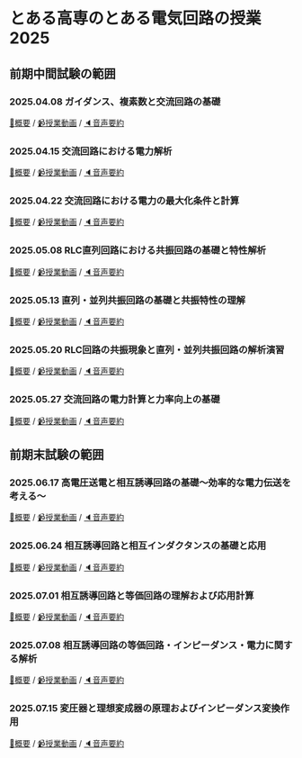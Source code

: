 # とある高専のとある電気回路の授業 2025

## 前期中間試験の範囲
### 2025.04.08 ガイダンス、複素数と交流回路の基礎
[:blue_book:概要](https://github.com/naoya1110/electric_circuit_2_2025/blob/main/20250408.md) / 
[:video_camera:授業動画](https://kosenjp.sharepoint.com/sites/039R73ESII/_layouts/15/embed.aspx?UniqueId=d04c620c-f40d-4ef4-91c7-2246e009207f&embed=%7B%22ust%22%3Atrue%2C%22hv%22%3A%22CopyEmbedCode%22%7D&referrer=StreamWebApp&referrerScenario=EmbedDialog.Create) / 
[:speaker:音声要約](https://kosenjp.sharepoint.com/sites/039R73ESII/_layouts/15/embed.aspx?UniqueId=96705804-0173-4cb8-ae4d-38094052f9a9&embed=%7B%22ust%22%3Atrue%2C%22hv%22%3A%22CopyEmbedCode%22%7D&referrer=StreamWebApp&referrerScenario=EmbedDialog.Create)

### 2025.04.15 交流回路における電力解析
[:blue_book:概要](https://github.com/naoya1110/electric_circuit_2_2025/blob/main/20250415.md) / 
[:video_camera:授業動画](https://kosenjp.sharepoint.com/sites/039R73ESII/_layouts/15/embed.aspx?UniqueId=28739e23-c3ef-4fe7-a726-f567805cd984&embed=%7B%22ust%22%3Atrue%2C%22hv%22%3A%22CopyEmbedCode%22%7D&referrer=StreamWebApp&referrerScenario=EmbedDialog.Create) / 
[:speaker:音声要約](https://kosenjp.sharepoint.com/sites/039R73ESII/_layouts/15/embed.aspx?UniqueId=247d0baa-6f09-4071-a314-f5951de51a10&embed=%7B%22ust%22%3Atrue%2C%22hv%22%3A%22CopyEmbedCode%22%7D&referrer=StreamWebApp&referrerScenario=EmbedDialog.Create)

### 2025.04.22 交流回路における電力の最大化条件と計算
[:blue_book:概要](https://github.com/naoya1110/electric_circuit_2_2025/blob/main/20250422.md) / 
[:video_camera:授業動画](https://kosenjp.sharepoint.com/sites/039R73ESII/_layouts/15/embed.aspx?UniqueId=627b08f4-504a-4a9f-8a29-46353d89ded6&embed=%7B%22ust%22%3Atrue%2C%22hv%22%3A%22CopyEmbedCode%22%7D&referrer=StreamWebApp&referrerScenario=EmbedDialog.Create) / 
[:speaker:音声要約](https://kosenjp.sharepoint.com/sites/039R73ESII/_layouts/15/embed.aspx?UniqueId=a76cc514-d3bb-497d-89e3-ca70e47750c2&embed=%7B%22ust%22%3Atrue%2C%22hv%22%3A%22CopyEmbedCode%22%7D&referrer=StreamWebApp&referrerScenario=EmbedDialog.Create)

### 2025.05.08 RLC直列回路における共振回路の基礎と特性解析
[:blue_book:概要](https://github.com/naoya1110/electric_circuit_2_2025/blob/main/20250508.md) / 
[:video_camera:授業動画](https://kosenjp.sharepoint.com/sites/039R73ESII/_layouts/15/embed.aspx?UniqueId=d1112b22-c750-4b81-ae01-2c062cdf0826&embed=%7B%22ust%22%3Atrue%2C%22hv%22%3A%22CopyEmbedCode%22%7D&referrer=StreamWebApp&referrerScenario=EmbedDialog.Create) / 
[:speaker:音声要約](https://kosenjp.sharepoint.com/sites/039R73ESII/_layouts/15/embed.aspx?UniqueId=25a3abe7-467c-4967-8b5b-bce4ec9f37ab&embed=%7B%22ust%22%3Atrue%2C%22hv%22%3A%22CopyEmbedCode%22%7D&referrer=StreamWebApp&referrerScenario=EmbedDialog.Create)

### 2025.05.13 直列・並列共振回路の基礎と共振特性の理解
[:blue_book:概要](https://github.com/naoya1110/electric_circuit_2_2025/blob/main/20250513.md) / 
[:video_camera:授業動画](https://kosenjp.sharepoint.com/sites/039R73ESII/_layouts/15/embed.aspx?UniqueId=d1112b22-c750-4b81-ae01-2c062cdf0826&embed=%7B%22ust%22%3Atrue%2C%22hv%22%3A%22CopyEmbedCode%22%7D&referrer=StreamWebApp&referrerScenario=EmbedDialog.Create) / 
[:speaker:音声要約](https://kosenjp.sharepoint.com/sites/039R73ESII/_layouts/15/embed.aspx?UniqueId=25a3abe7-467c-4967-8b5b-bce4ec9f37ab&embed=%7B%22ust%22%3Atrue%2C%22hv%22%3A%22CopyEmbedCode%22%7D&referrer=StreamWebApp&referrerScenario=EmbedDialog.Create)

### 2025.05.20 RLC回路の共振現象と直列・並列共振回路の解析演習
[:blue_book:概要](https://github.com/naoya1110/electric_circuit_2_2025/blob/main/20250520.md) / 
[:video_camera:授業動画](https://kosenjp.sharepoint.com/sites/039R73ESII/_layouts/15/embed.aspx?UniqueId=1d3856e0-0ee1-4902-b2b0-62ee686da2b4&embed=%7B%22ust%22%3Atrue%2C%22hv%22%3A%22CopyEmbedCode%22%7D&referrer=StreamWebApp&referrerScenario=EmbedDialog.Create) / 
[:speaker:音声要約](https://kosenjp.sharepoint.com/sites/039R73ESII/_layouts/15/embed.aspx?UniqueId=e2a1ba34-a524-46b5-b65d-76acf5583a48&embed=%7B%22ust%22%3Atrue%2C%22hv%22%3A%22CopyEmbedCode%22%7D&referrer=StreamWebApp&referrerScenario=EmbedDialog.Create)

### 2025.05.27 交流回路の電力計算と力率向上の基礎
[:blue_book:概要](https://github.com/naoya1110/electric_circuit_2_2025/blob/main/20250527.md) / 
[:video_camera:授業動画](https://kosenjp.sharepoint.com/sites/039R73ESII/_layouts/15/embed.aspx?UniqueId=9dde8369-9012-409f-8d1e-d6f516c3f99c&embed=%7B%22ust%22%3Atrue%2C%22hv%22%3A%22CopyEmbedCode%22%7D&referrer=StreamWebApp&referrerScenario=EmbedDialog.Create) / 
[:speaker:音声要約](https://kosenjp.sharepoint.com/sites/039R73ESII/_layouts/15/embed.aspx?UniqueId=549bbdf5-4d44-4223-925a-c0805901b6c3&embed=%7B%22ust%22%3Atrue%2C%22hv%22%3A%22CopyEmbedCode%22%7D&referrer=StreamWebApp&referrerScenario=EmbedDialog.Create)

## 前期末試験の範囲
### 2025.06.17 高電圧送電と相互誘導回路の基礎〜効率的な電力伝送を考える〜
[:blue_book:概要](https://github.com/naoya1110/electric_circuit_2_2025/blob/main/20250617.md) / 
[:video_camera:授業動画](https://kosenjp.sharepoint.com/sites/039R73ESII/_layouts/15/embed.aspx?UniqueId=264ac332-44af-4eef-9fea-81000af43f05&embed=%7B%22ust%22%3Atrue%2C%22hv%22%3A%22CopyEmbedCode%22%7D&referrer=StreamWebApp&referrerScenario=EmbedDialog.Create) / 
[:speaker:音声要約](https://kosenjp.sharepoint.com/sites/039R73ESII/_layouts/15/embed.aspx?UniqueId=1156cafa-d982-4799-9c55-7aa1bb39106a&embed=%7B%22ust%22%3Atrue%2C%22hv%22%3A%22CopyEmbedCode%22%7D&referrer=StreamWebApp&referrerScenario=EmbedDialog.Create)

### 2025.06.24 相互誘導回路と相互インダクタンスの基礎と応用
[:blue_book:概要](https://github.com/naoya1110/electric_circuit_2_2025/blob/main/20250624.md) / 
[:video_camera:授業動画](https://kosenjp.sharepoint.com/sites/039R73ESII/_layouts/15/embed.aspx?UniqueId=fd1f0a83-9469-482a-bb64-64ffb64d8a5b&embed=%7B%22ust%22%3Atrue%2C%22hv%22%3A%22CopyEmbedCode%22%7D&referrer=StreamWebApp&referrerScenario=EmbedDialog.Create) / 
[:speaker:音声要約](https://kosenjp.sharepoint.com/sites/039R73ESII/_layouts/15/embed.aspx?UniqueId=11b9976f-6655-400a-aa70-0e4f173aa874&embed=%7B%22ust%22%3Atrue%2C%22hv%22%3A%22CopyEmbedCode%22%7D&referrer=StreamWebApp&referrerScenario=EmbedDialog.Create)

### 2025.07.01 相互誘導回路と等価回路の理解および応用計算
[:blue_book:概要](https://github.com/naoya1110/electric_circuit_2_2025/blob/main/20250701.md) / 
[:video_camera:授業動画](https://kosenjp.sharepoint.com/sites/039R73ESII/_layouts/15/embed.aspx?UniqueId=1173d6b8-4b22-497c-bee9-10fb41c92e80&embed=%7B%22ust%22%3Atrue%2C%22hv%22%3A%22CopyEmbedCode%22%7D&referrer=StreamWebApp&referrerScenario=EmbedDialog.Create) / 
[:speaker:音声要約](https://kosenjp.sharepoint.com/sites/039R73ESII/_layouts/15/embed.aspx?UniqueId=d68e91af-279d-4b61-a1b9-497a45186555&embed=%7B%22ust%22%3Atrue%2C%22hv%22%3A%22CopyEmbedCode%22%7D&referrer=StreamWebApp&referrerScenario=EmbedDialog.Create)

### 2025.07.08 相互誘導回路の等価回路・インピーダンス・電力に関する解析
[:blue_book:概要](https://github.com/naoya1110/electric_circuit_2_2025/blob/main/20250708.md) / 
[:video_camera:授業動画](https://kosenjp.sharepoint.com/sites/039R73ESII/_layouts/15/embed.aspx?UniqueId=cb9cfbd0-95f1-41d9-a23f-483d20946912&embed=%7B%22ust%22%3Atrue%2C%22hv%22%3A%22CopyEmbedCode%22%7D&referrer=StreamWebApp&referrerScenario=EmbedDialog.Create) / 
[:speaker:音声要約](https://kosenjp.sharepoint.com/sites/039R73ESII/_layouts/15/embed.aspx?UniqueId=4d31c1b6-c5d5-4f28-8607-6b8b220b8f00&embed=%7B%22ust%22%3Atrue%2C%22hv%22%3A%22CopyEmbedCode%22%7D&referrer=StreamWebApp&referrerScenario=EmbedDialog.Create)

### 2025.07.15 変圧器と理想変成器の原理およびインピーダンス変換作用
[:blue_book:概要](https://github.com/naoya1110/electric_circuit_2_2025/blob/main/20250715.md) / 
[:video_camera:授業動画](https://kosenjp.sharepoint.com/sites/039R73ESII/_layouts/15/embed.aspx?UniqueId=4f37f4cf-b199-4c8f-b60d-0f4143f4558a&embed=%7B%22ust%22%3Atrue%2C%22hv%22%3A%22CopyEmbedCode%22%7D&referrer=StreamWebApp&referrerScenario=EmbedDialog.Create) / 
[:speaker:音声要約](https://kosenjp.sharepoint.com/sites/039R73ESII/_layouts/15/embed.aspx?UniqueId=d68e91af-279d-4b61-a1b9-497a45186555&embed=%7B%22ust%22%3Atrue%2C%22hv%22%3A%22CopyEmbedCode%22%7D&referrer=StreamWebApp&referrerScenario=EmbedDialog.Create)
